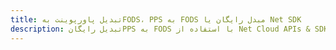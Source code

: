 ---title: تبدیل پاورپوینت بهFODS، PPS به FODS مبدل رایگان یا Net SDKdescription: تبدیل رایگانPPS به FODS با استفاده از Net Cloud APIs & SDK. همچنین اسناد Microsoft PowerPoint را در Cloud ایجاد، ویرایش و رندر کنید.---